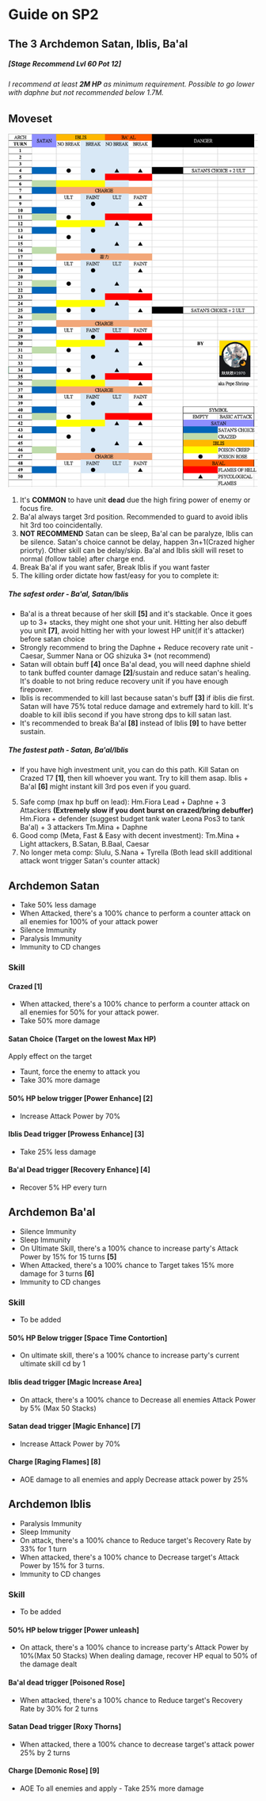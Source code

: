 # Guide on SP2
## The 3 Archdemon Satan, Iblis, Ba'al
##### [Stage Recommend Lvl 60 Pot 12]
###### I recommend at least **2M HP** as minimum requirement. Possible to go lower with daphne but not recommended below 1.7M. 

## Moveset
![SP2 Moveset](../image/spguide/sp2moveset.png)


1. It's **COMMON** to have unit **dead** due the high firing power of enemy or focus fire. 
2. Ba'al always target 3rd position. Recommended to guard to avoid iblis hit 3rd too coincidentally.
3. **NOT RECOMMEND**  Satan can be sleep, Ba'al can be paralyze, Iblis can be silence. Satan's choice cannot be delay, happen 3n+1(Crazed higher priorty). Other skill can be delay/skip. Ba'al and Iblis skill will reset to normal (follow table) after charge end. 
4. Break Ba'al if you want safer, Break Iblis if you want faster
5. The killing order dictate how fast/easy for you to complete it: 
 
##### The safest order - Ba'al, Satan/Iblis 
- Ba'al is a threat because of her skill **[5]** and it's stackable. Once it goes up to 3+ stacks, they might one shot your unit. Hitting her also debuff you unit **[7]**, avoid hitting her with your lowest HP unit(if it's attacker) before satan choice 
- Strongly recommend to bring the Daphne + Reduce recovery rate unit - Caesar, Summer Nana or OG shizuka 3* (not recommend)
- Satan will obtain buff **[4]** once Ba'al dead, you will need daphne shield to tank buffed counter damage **[2]**/sustain and reduce satan's healing. It's doable to not bring reduce recovery unit if you have enough firepower.
- Iblis is recommended to kill last because satan's buff **[3]** if iblis die first. Satan will have 75% total reduce damage and extremely hard to kill. It's doable to kill iblis second if you have strong dps to kill satan last.
- It's recommended to break Ba'al **[8]** instead of Iblis **[9]** to have better sustain.

##### The fastest path - Satan, Ba'al/Iblis
- If you have high investment unit, you can do this path. Kill Satan on Crazed T7 **[1]**, then kill whoever you want. Try to kill them asap. Iblis + Ba'al **[6]** might instant kill 3rd pos even if you guard.

5. Safe comp (max hp buff on lead): 
Hm.Fiora Lead + Daphne + 3 Attackers 
**(Extremely slow if you dont burst on crazed/bring debuffer)**
Hm.Fiora + defender (suggest budget tank water Leona Pos3 to tank Ba'al) + 3 attackers
Tm.Mina + Daphne
6. Good comp (Meta, Fast & Easy with decent investment):
Tm.Mina + Light attackers, B.Satan, B.Baal, Caesar
7. No longer meta comp: 
Slulu, S.Nana + Tyrella (Both lead skill additional attack wont trigger Satan's counter attack)

## Archdemon Satan
- Take 50% less damage
- When Attacked, there's a 100% chance to perform a counter attack on all enemies for 100% of your attack power
- Silence Immunity
- Paralysis Immunity
- Immunity to CD changes

### Skill
#### Crazed [1]
- When attacked, there's a 100% chance to perform a counter attack on all enemies for 50% for your attack power.
- Take 50% more damage

#### Satan Choice (Target on the lowest Max HP)
Apply effect on the target
- Taunt, force the enemy to attack you
- Take 30% more damage

#### 50% HP below trigger [Power Enhance] [2]
- Increase Attack Power by 70%

#### Iblis Dead trigger [Prowess Enhance] [3]
- Take 25% less damage

#### Ba'al Dead trigger [Recovery Enhance] [4]
- Recover 5% HP every turn

## Archdemon Ba'al
- Silence Immunity
- Sleep Immunity
- On Ultimate Skill, there's a 100% chance to increase party's Attack Power by 15% for 15 turns **[5]**
- When Attacked, there's a 100% chance to Target takes 15% more damage for 3 turns **[6]**
- Immunity to CD changes

### Skill
- To be added

#### 50% HP Below trigger [Space Time Contortion]
- On ultimate skill, there's a 100% chance to increase party's current ultimate skill cd by 1

#### Iblis dead trigger [Magic Increase Area]
- On attack, there's a 100% chance to Decrease all enemies Attack Power by 5% (Max 50 Stacks)
#### Satan dead trigger [Magic Enhance] [7]
- Increase Attack Power by 70%

#### Charge [Raging Flames] [8]
- AOE damage to all enemies and apply Decrease attack power by 25% 

## Archdemon Iblis
- Paralysis Immunity
- Sleep Immunity
- On attack, there's a 100% chance to Reduce target's Recovery Rate by 33% for 1 turn
- When attacked, there's a 100% chance to Decrease target's Attack Power by 15% for 3 turns.
- Immunity to CD changes

### Skill
- To be added

#### 50% HP below trigger [Power unleash]
- On attack, there's a 100% chance to increase party's Attack Power by 10%(Max 50 Stacks)
When dealing damage, recover HP equal to 50% of the damage dealt

#### Ba'al dead trigger [Poisoned Rose]
- When attacked, there's a 100% chance to Reduce target's Recovery Rate by 30% for 2 turns

#### Satan Dead trigger [Roxy Thorns]
- When attacked, there a 100% chance to decrease target's attack power 25% by 2 turns

#### Charge [Demonic Rose] [9]
- AOE To all enemies and apply - Take 25% more damage
